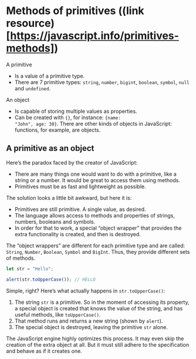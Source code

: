 # **Methods of primitives** ((link resource)[https://javascript.info/primitives-methods])

A primitive

-   Is a value of a primitive type.
-   There are 7 primitive types: <code>string</code>, <code>number</code>, <code>bigint</code>, <code>boolean</code>, <code>symbol</code>, <code>null</code> and <code>undefined</code>.

An object

-   Is capable of storing multiple values as properties.
-   Can be created with <code>{}</code>, for instance: <code>{name: "John", age: 30}</code>. There are other kinds of objects in JavaScript: functions, for example, are objects.

## **A primitive as an object**

Here’s the paradox faced by the creator of JavaScript:

-   There are many things one would want to do with a primitive, like a string or a number. It would be great to access them using methods.
-   Primitives must be as fast and lightweight as possible.

The solution looks a little bit awkward, but here it is:

-   Primitives are still primitive. A single value, as desired.
-   The language allows access to methods and properties of strings, numbers, booleans and symbols.
-   In order for that to work, a special “object wrapper” that provides the extra functionality is created, and then is destroyed.

The “object wrappers” are different for each primitive type and are called: <code>String</code>, <code>Number</code>, <code>Boolean</code>, <code>Symbol</code> and <code>BigInt</code>. Thus, they provide different sets of methods.

```javascript
let str = "Hello";

alert(str.toUpperCase()); // HELLO
```

Simple, right? Here’s what actually happens in <code>str.toUpperCase()</code>:

1. The string <code>str</code> is a primitive. So in the moment of accessing its property, a special object is created that knows the value of the string, and has useful methods, like <code>toUpperCase()</code>.
2. That method runs and returns a new string (shown by <code>alert</code>).
3. The special object is destroyed, leaving the primitive <code>str</code> alone.

The JavaScript engine highly optimizes this process. It may even skip the creation of the extra object at all. But it must still adhere to the specification and behave as if it creates one.
